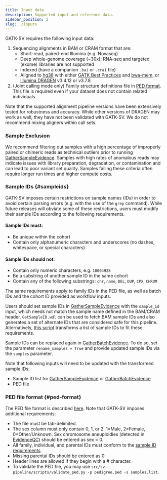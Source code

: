 ```yaml
---
title: Input data
description: Supported input and reference data.
sidebar_position: 2
slug: ./inputs
---
```


GATK-SV requires the following input data:

1. Sequencing alignments in BAM or CRAM format that are:
   - Short-read, paired-end Illumina (e.g. Novaseq)
   - Deep whole-genome coverage (~30x); RNA-seq and targeted (exome) libraries are not supported
   - Indexed (have a companion `.bai` or `.crai` file)
   - Aligned to 
     [hg38](https://gatk.broadinstitute.org/hc/en-us/articles/360035890951-Human-genome-reference-builds-GRCh38-or-hg38-b37-hg19) 
     with either [GATK Best Practices](https://gatk.broadinstitute.org/hc/en-us/sections/360007226651-Best-Practices-Workflows) 
     and [bwa-mem](https://github.com/lh3/bwa), 
     or [Illumina DRAGEN](https://www.illumina.com/products/by-type/informatics-products/dragen-secondary-analysis.html) v3.4.12 or v3.7.8
2. (Joint calling mode only) Family structure definitions file in [PED format](/docs/gs/inputs#ped-format). This file is required even if your dataset does not contain related individuals.

Note that the supported alignment pipeline versions have been extensively tested for robustness and accuracy. While other 
versions of DRAGEN may work as well, they have not been validated with GATK-SV. We do not recommend mixing aligners within call sets. 

### Sample Exclusion
We recommend filtering out samples with a high percentage 
of improperly paired or chimeric reads 
as technical outliers prior to running [GatherSampleEvidence](/docs/modules/gse). 
Samples with high rates of anomalous reads may indicate issues 
with library preparation, degradation, or contamination and can lead to poor variant set quality. 
Samples failing these criteria often require longer run times and higher compute costs.


### Sample IDs {#sampleids}

GATK-SV imposes certain restrictions on sample names (IDs) in order to avoid certain parsing errors (e.g. with the 
use of the `grep` command). While future releases will obviate some of these restrictions, users must modify 
their sample IDs according to the following requirements.

#### Sample IDs must:
- Be unique within the cohort
- Contain only alphanumeric characters and underscores (no dashes, whitespace, or special characters)

#### Sample IDs should not:
- Contain only numeric characters, e.g. `10004928`
- Be a substring of another sample ID in the same cohort
- Contain any of the following substrings: `chr`, `name`, `DEL`, `DUP`, `CPX`, `CHROM`

The same requirements apply to family IDs in the PED file, as well as batch IDs and the cohort ID provided as workflow inputs.

Users should set sample IDs in [GatherSampleEvidence](/docs/modules/gse) with the `sample_id` input, which needs not match 
the sample name defined in the BAM/CRAM header. `GetSampleID.wdl` can be used to fetch BAM sample IDs and also generates a set 
of alternate IDs that are considered safe for this pipeline. Alternatively, 
[this script](https://github.com/talkowski-lab/gnomad_sv_v3/blob/master/sample_id/convert_sample_ids.py) 
transforms a list of sample IDs to fit these requirements. 

Sample IDs can be replaced again in [GatherBatchEvidence](/docs/modules/gbe). To do so, set the parameter 
`rename_samples = True` and provide updated sample IDs via the `samples` parameter.

Note that following inputs will need to be updated with the transformed sample IDs:

- Sample ID list for [GatherSampleEvidence](/docs/modules/gse) or [GatherBatchEvidence](/docs/modules/gbe)
- PED file


### PED file format {#ped-format}
The PED file format is described [here](https://gatk.broadinstitute.org/hc/en-us/articles/360035531972-PED-Pedigree-format). Note that GATK-SV imposes additional requirements:
* The file must be tab-delimited.
* The sex column must only contain 0, 1, or 2: 1=Male, 2=Female, 0=Other/Unknown. Sex chromosome aneuploidies (detected in [EvidenceQC](/docs/modules/eqc)) should be entered as sex = 0.
* All family, individual, and parental IDs must conform to the [sample ID requirements](/docs/gs/inputs#sampleids).
* Missing parental IDs should be entered as 0.
* Header lines are allowed if they begin with a # character.
* To validate the PED file, you may use `src/sv-pipeline/scripts/validate_ped.py -p pedigree.ped -s samples.list`.

